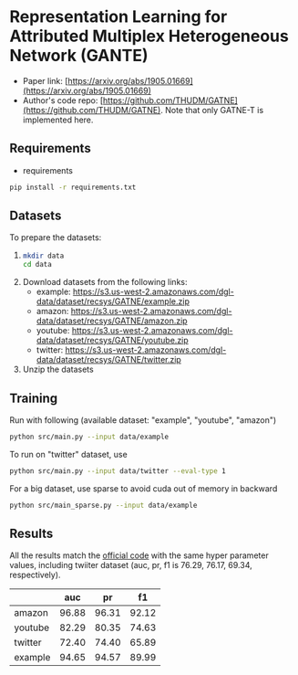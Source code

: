 Representation Learning for Attributed Multiplex Heterogeneous Network (GANTE)
============

- Paper link: [https://arxiv.org/abs/1905.01669](https://arxiv.org/abs/1905.01669)
- Author's code repo: [https://github.com/THUDM/GATNE](https://github.com/THUDM/GATNE). Note that only GATNE-T is implemented here.

Requirements
------------
- requirements

```bash
pip install -r requirements.txt
```

Datasets
--------

To prepare the datasets:
1. ```bash
   mkdir data
   cd data
   ```
2. Download datasets from the following links:
    - example: https://s3.us-west-2.amazonaws.com/dgl-data/dataset/recsys/GATNE/example.zip
    - amazon: https://s3.us-west-2.amazonaws.com/dgl-data/dataset/recsys/GATNE/amazon.zip
    - youtube: https://s3.us-west-2.amazonaws.com/dgl-data/dataset/recsys/GATNE/youtube.zip
    - twitter: https://s3.us-west-2.amazonaws.com/dgl-data/dataset/recsys/GATNE/twitter.zip
3. Unzip the datasets

Training
--------

Run with following (available dataset: "example", "youtube", "amazon")
```bash
python src/main.py --input data/example
```

To run on "twitter" dataset, use
```bash
python src/main.py --input data/twitter --eval-type 1
```

For a big dataset, use sparse to avoid cuda out of memory in backward
```bash
python src/main_sparse.py --input data/example
```

Results
-------
All the results match the [official code](https://github.com/THUDM/GATNE/blob/master/src/main_pytorch.py) with the same hyper parameter values, including twiiter dataset (auc, pr, f1 is 76.29, 76.17, 69.34, respectively).

|         | auc   | pr    | f1    |
| ------- | ----- | ----- | ----- |
| amazon  | 96.88 | 96.31 | 92.12 |
| youtube | 82.29 | 80.35 | 74.63 |
| twitter | 72.40 | 74.40 | 65.89 |
| example | 94.65 | 94.57 | 89.99 |
